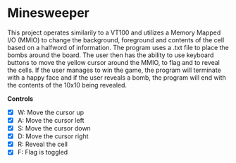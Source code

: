 # Minesweeper

This project operates similarily to a VT100 and utilizes a Memory Mapped I/O (MMIO) to change the background, foreground and contents of the cell based on a halfword of information. The program uses a .txt file to place the bombs around the board. The user then has the ability to use keyboard buttons to move the yellow cursor around the MMIO, to flag and to reveal the cells.  If the user manages to win the game, the program will terminate with a happy face and if the user reveals a bomb, the program will end with the contents of the 10x10 being revealed.



**Controls**
* [x] W: Move the cursor up
* [x] A: Move the cursor left
* [x] S: Move the cursor down
* [x] D: Move the cursor right
* [x] R: Reveal the cell 
* [x] F: Flag is toggled
